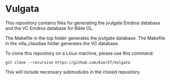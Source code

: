 # Vulgata

This repository contains files for generating the jvulgate Emdros database and the VC Emdros
database for Bible OL.

The Makefile in the top folder generates the jvulgate database.
The Makefile in the villa_claudiae folder generates the VC database.

To clone this repository on a Linux machine, please use this command:

    git clone --recursive https://github.com/EzerIT/Vulgata

This will include necessary submodules in the cloned repository.
